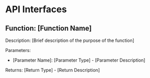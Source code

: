 # API Interfaces

## Function: [Function Name]

Description: [Brief description of the purpose of the function]

Parameters:

*   [Parameter Name]: [Parameter Type] - [Parameter Description]

Returns: [Return Type] - [Return Description]